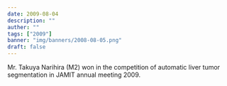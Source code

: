 ```yaml
---
date: 2009-08-04
description: ""
auther: ""
tags: ["2009"]
banner: "img/banners/2008-08-05.png"
draft: false
---
```

Mr. Takuya Narihira (M2) won in the competition of automatic liver tumor segmentation in JAMIT annual meeting 2009.
